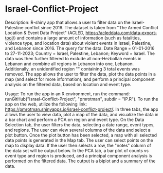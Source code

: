 # Israel-Conflict-Project
Description:
R-shiny app that allows a user to filter data on the Israel-Palestine conflict since 2016. The dataset is taken from "The Armed Conflict Location & Event Data Project" (ACLED, https://acleddata.com/data-export-tool/) and contains a large amount of information (such as fatalities, violence type, and location data) about violent events in Israel, Palestine, and Lebanon since 2016. The query for the data: Date Range = 01-01-2016 to 27-11-2023; Country = Israel, Palestine, Lebanon; Keyword = Israel. The data was then further filtered to exclude all non-Hezbollah events in Lebanon and combine all regions in Lebanon into one, Lebanon. Additionally, an unidentified region "" containing 3 total events was removed. The app allows the user to filter the data, plot the data points in a map (and select for more information), and perform a principal component analysis on the filtered data, based on location and event type. 

Usage:
To run the app in an R environment, run the command: runGitHub("Israel-Conflict-Project", "pmrotman", subdir = "IP.R"). 
To run the app on the web, utilize the following link: https://pmrotman.shinyapps.io/israel-conflict-project/. 
In three tabs, the app allows the user to view data, plot a map of the data, and visualize the data in a bar chart and perform a PCA on region and event type.
On the Data Selection tab, the user filters the data, selecting a date range, event types, and regions. The user can view several columns of the data and select a plot button.
Once the plot button has been selected, a map with all selected data points is generated in the Map tab. The user can select points on the map to display data. If the user then selects a row, the "notes" column of the data set will be output below.
In the PCA tab, a bar plot of counts vs event type and region is produced, and a principal component analysis is performed on the filtered data. The output is a biplot and a summary of the data.

